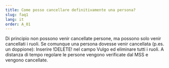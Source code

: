 ```yaml
---
title: Come posso cancellare definitivamente una persona?
slug: faq1
lang: it
order: A_01
---
```


Di principio non possono venir cancellate persone, ma possono solo venir cancellati i ruoli. Se comunque una persona dovesse venir cancellata (p.es. un doppione): Inserire !DELETE! nel campo Vulgo ed eliminare tutti i ruoli. A distanza di tempo regolare le persone vengono verificate dal MSS e vengono cancellate.